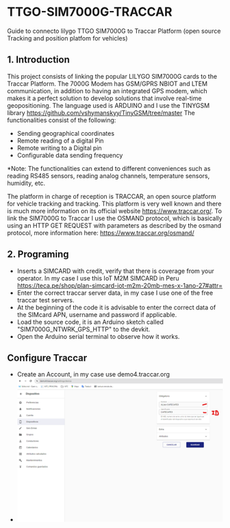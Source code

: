 # TTGO-SIM7000G-TRACCAR
Guide to connecto lilygo TTGO SIM7000G to Traccar Platform (open source Tracking and position platfom for vehicles)

## 1. Introduction
This project consists of linking the popular LILYGO SIM7000G cards to the Traccar Platform. The 7000G Modem has GSM/GPRS NBIOT and LTEM communication, in addition to having an integrated GPS modem, which makes it a perfect solution to develop solutions that involve real-time geopositioning.
The language used is ARDUINO and I use the TINYGSM library https://github.com/vshymanskyy/TinyGSM/tree/master
The functionalities consist of the following:
- Sending geographical coordinates
- Remote reading of a digital Pin
- Remote writing to a Digital pin
- Configurable data sending frequency

*Note: The functionalities can extend to different conveniences such as reading RS485 sensors, reading analog channels, temperature sensors, humidity, etc.

The platform in charge of reception is TRACCAR, an open source platform for vehicle tracking and tracking. This platform is very well known and there is much more information on its official website https://www.traccar.org/.
To link the SIM7000G to Traccar I use the OSMAND protocol, which is basically using an HTTP GET REQUEST with parameters as described by the osmand protocol, more information here: https://www.traccar.org/osmand/

## 2. Programing 
- Inserts a SIMCARD with credit, verify that there is coverage from your operator. In my case I use this IoT M2M SIMCARD in Peru https://teca.pe/shop/plan-simcard-iot-m2m-20mb-mes-x-1ano-27#attr=
- Enter the correct traccar server data, in my case I use one of the free traccar test servers.
- At the beginning of the code it is advisable to enter the correct data of the SIMcard APN, username and password if applicable.
- Load the source code, it is an Arduino sketch called "SIM7000G_NTWRK_GPS_HTTP" to the devkit.
- Open the Arduino serial terminal to observe how it works.

## Configure Traccar
- Create an Account, in my case use demo4.traccar.org
- 
  ![examples](/images/4.png)


